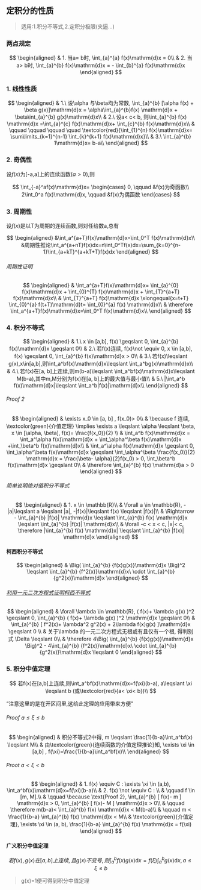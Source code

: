 ## 定积分的性质

> 适用:1.积分不等式,2.定积分极限(夹逼...)

### 两点规定

$$
\begin{aligned}
 & 1. 当a= b时, \int_{a}^{a} f(x)\mathrm{d}x = 0\\
 & 2. 当a> b时, \int_{a}^{b} f(x)\mathrm{d}x = - \int_{b}^{a} f(x)\mathrm{d}x
\end{aligned}
$$

### 1. 线性性质

$$
\begin{aligned}
	&	1.\ 设\alpha 与\beta均为常数, \int_{a}^{b} [\alpha f(x) + \beta g(x)]\mathrm{d}x = \alpha\int_{a}^{b}f(x) \mathrm{d}x + \beta\int_{a}^{b} g(x)\mathrm{d}x\\
	& 2.\ 设a< c< b, 则\int_{a}^{b} f(x) \mathrm{d}x =\int_{a}^{c} f(x)\mathrm{d}x+ \int_{c}^{b} f(x)\mathrm{d}x\\
	& \qquad \qquad \qquad \quad  \textcolor{red}{\int_{1}^{n} f(x)\mathrm{d}x= \sum\limits_{k=1}^{n-1} \int_{k}^{k+1} f(x)\mathrm{d}x}\\
	& 3.\ \int_{a}^{b} 1\mathrm{d}x= b-a\\
\end{aligned}
$$

### 2. 奇偶性

设$f(x)$为[-a,a]上的连续函数($a>0$),则

$$
\int_{-a}^af(x)\mathrm{d}x=
\begin{cases}
	0, \qquad &f(x)为奇函数\\
	2\int_0^a f(x)\mathrm{d}x, \qquad &f(x)为偶函数
\end{cases}
$$

### 3. 周期性

设$f(x)$是以T为周期的连续函数,则对任给数a,总有

$$
\begin{aligned}
	&\int_a^{a+T}f(x)\mathrm{d}x=\int_0^T f(x)\mathrm{d}x\\
	&周期性推论\int_a^{a+nT}f(x)dx=n\int_0^Tf(x)dx=\sum_{k=0}^{n-1}\int_{a+kT}^{a+kT+T}f(x)dx
\end{aligned}
$$

###### 周期性证明

$$
\begin{aligned}
	& \int_a^{a+T}f(x)\mathrm{d}x= \int_{a}^{0} f(x)\mathrm{d}x + \int_{0}^{T} f(x)\mathrm{d}x + \int_{T}^{a+T} f(x)\mathrm{d}x\\
	& \int_{T}^{a+T} f(x)\mathrm{d}x \xlongequal{x=t+T} \int_{0}^{a} f(t+T)\mathrm{d}t= \int_{0}^{a} f(x) \mathrm{d}x\\
	& \therefore \int_a^{a+T}f(x)\mathrm{d}x=\int_0^T f(x)\mathrm{d}x\\
\end{aligned}
$$

### 4. 积分不等式

$$
\begin{aligned}
	& 1.\ x \in [a,b], f(x) \geqslant 0, \int_{a}^{b} f(x)\mathrm{d}x \geqslant 0\\
	& 2.\ 若f(x)连续, f(x)\not \equiv 0, x \in [a,b], f(x) \geqslant 0, \int_{a}^{b} f(x)\mathrm{d}x > 0\\
	& 3.\ 若f(x)\leqslant g(x),x\in[a,b],则\int_a^bf(x)\mathrm{d}x\leqslant \int_a^bg(x)\mathrm{d}x\\
	& 4.\ 若f(x)在[a, b]上连续,则m(b-a)\leqslant \int_a^bf(x)\mathrm{d}x\leqslant M(b-a),其中m,M分别为f(x)在[a, b]上的最大值与最小值\\
	& 5.\ |\int_a^b f(x)\mathrm{d}x|\leqslant \int_a^b|f(x)|\mathrm{d}x\\
\end{aligned}
$$

###### Proof 2

$$
\begin{aligned}
	& \exists x_0 \in [a, b] , f(x_0)> 0\\
	& \because f 连续, \textcolor{green}{介值定理} \implies \exists a \leqslant \alpha \leqslant \beta, x \in [\alpha, \beta], f(x)= \frac{f(x_0)}{2} \\
	& \int_a^b f(x)\mathrm{d}x = \int_a^\alpha f(x)\mathrm{d}x + \int_\alpha^\beta f(x)\mathrm{d}x +\int_\beta^b f(x)\mathrm{d}x\\
	& \int_a^\alpha f(x)\mathrm{d}x \geqslant 0, \int_\alpha^\beta f(x)\mathrm{d}x \geqslant \int_\alpha^\beta \frac{f(x_0)}{2} \mathrm{d}x = \frac{\beta- \alpha}{2}f(x_0) > 0, \int_\beta^b f(x)\mathrm{d}x \geqslant 0\\
	& \therefore \int_{a}^{b}  f(x) \mathrm{d}a > 0
\end{aligned}
$$

###### 简单说明绝对值积分不等式

$$
\begin{aligned}
	& 1. x \in \mathbb{R}\\
	& \forall a \in \mathbb{R}, - |a|\leqslant a \leqslant |a|, -|f(x)|\leqslant f(x) \leqslant |f(x)|\\
	& \Rightarrow - \int_{a}^{b}  |f(x)| \mathrm{d}x \leqslant \int_{a}^{b}  f(x) \mathrm{d}x \leqslant \int_{a}^{b}  |f(x)| \mathrm{d}x\\
	& \forall -c < x < c, |x|< c, \therefore |\int_{a}^{b}  f(x) \mathrm{d}x| \leqslant \int_{a}^{b}  |f(x)| \mathrm{d}x
\end{aligned}
$$

#### 柯西积分不等式

$$
\begin{aligned}
	& \Big( \int_{a}^{b} {f(x)g(x)}\mathrm{d}x \Big)^2 \leqslant \int_{a}^{b} {f^2(x)}\mathrm{d}x\ \cdot \int_{a}^{b} {g^2(x)}\mathrm{d}x
\end{aligned}
$$

###### [利用一元二次方程式证明柯西不等式](https://m.kaoyan.com/www/shuxue/jingyan/598ae33c051e3.html)

$$
\begin{aligned}
	& \forall \lambda \in \mathbb{R}, ( f(x)+ \lambda g(x) )^2 \geqslant 0, \int_{a}^{b}  ( f(x)+ \lambda g(x) )^2 \mathrm{d}x \geqslant 0\\
	& \int_{a}^{b} [ f^2(x)+ \lambda^2 g^2(x) + 2\lambda f(x)g(x) ]\mathrm{d}x \geqslant 0 \\
	& 关于\lambda 的一元二次方程式无根或有且仅有一个根, 得判别式 \Delta \leqslant 0\\
	& \therefore 4\Big( \int_{a}^{b} {f(x)g(x)}\mathrm{d}x \Big)^2 - 4\int_{a}^{b} {f^2(x)}\mathrm{d}x\ \cdot \int_{a}^{b} {g^2(x)}\mathrm{d}x \leqslant 0
\end{aligned}
$$

### 5. 积分中值定理

$$
若f(x)在[a,b]上连续,则\int_a^bf(x)\mathrm{d}x=f(\xi)(b-a), a\leqslant \xi \leqslant b (或\textcolor{red}{a< \xi< b})\\
$$

<q>注意这里的是在开区间里,这给此定理的应用带来方便</q>

###### Proof $a \leqslant \xi \leqslant b$

$$
\begin{aligned}
	& 积分不等式2中得, m \leqslant \frac{1}{b-a}\int_a^bf(x) \leqslant M\\
	& 由\textcolor{green}{连续函数的介值定理推论}知, \exists \xi \in [a,b] , f(\xi)=\frac{1}{b-a}\int_a^bf(x)\\
\end{aligned}
$$

###### Proot $a< \xi < b$

$$
\begin{aligned}
	& 1. f(x) \equiv C : \exists \xi \in (a,b), \int_a^bf(x)\mathrm{d}x=f(\xi)(b-a)\\
	& 2. f(x) \not \equiv C : \\
	& \qquad f \in [m, M].\\
	& \qquad \because \text{Proof 2}, \int_{a}^{b}  [ f(x)- m ] \mathrm{d}x > 0, \int_{a}^{b}  [ f(x)- M ] \mathrm{d}x > 0\\
	& \qquad \therefore m(b-a)< \int_{a}^{b}  f(x) \mathrm{d}x < M(b-a)\\
	& \qquad m < \frac{1}{b-a} \int_{a}^{b}  f(x) \mathrm{d}x < M\\
	& \textcolor{green}{介值定理}, \exists \xi \in (a, b), \frac{1}{b-a} \int_{a}^{b}  f(x) \mathrm{d}x = f(\xi)
\end{aligned}
$$

#### 广义积分中值定理

$$
若f(x), g(x)在[a,b]上连续,且g(x)不变号,则\int_a^b f(x)g(x)\mathrm{d}x=f(\xi)\int_a^bg(x)\mathrm{d}x, a\leqslant \xi \leqslant b
$$

> g(x)=1便可得到积分中值定理
